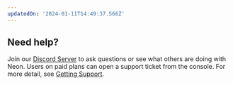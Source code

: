 ```yaml
---
updatedOn: '2024-01-11T14:49:37.566Z'
---
```

## Need help?

Join our [Discord Server](https://discord.gg/92vNTzKDGp) to ask questions or see what others are doing with Neon. Users on paid plans can open a support ticket from the console. For more detail, see [Getting Support](/docs/introduction/support).
